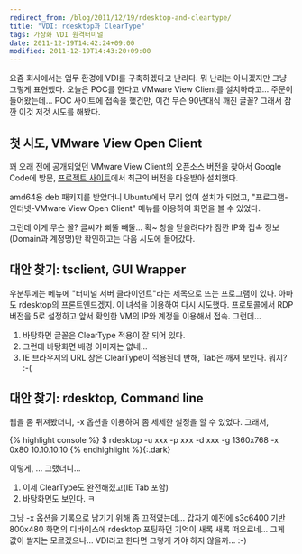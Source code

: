 ```yaml
---
redirect_from: /blog/2011/12/19/rdesktop-and-cleartype/
title: "VDI: rdesktop과 ClearType"
tags: 가상화 VDI 원격터미널
date: 2011-12-19T14:42:24+09:00
modified: 2011-12-19T14:43:20+09:00
---
```

요즘 회사에서는 업무 환경에 VDI를 구축하겠다고 난리다. 뭐 난리는 아니겠지만
그냥 그렇게 표현했다. 오늘은 POC를 한다고 VMware View Client를 설치하라고...
주문이 들어왔는데... POC 사이트에 접속을 했건만, 이건 무슨 90년대식 깨진
글꼴? 그래서 잠깐 이것 저것 시도를 해봤다.

## 첫 시도, VMware View Open Client

꽤 오래 전에 공개되었던 VMware View Client의 오픈소스 버전을 찾아서
Google Code에 방문,
[프로젝트 사이트](http://code.google.com/p/vmware-view-open-client/)에서
최근의 버전을 다운받아 설치했다.

amd64용 deb 패키지를 받았더니 Ubuntu에서 무리 없이 설치가 되었고,
"프로그램-인터넷-VMware View Open Client" 메뉴를 이용하여 화면을 볼 수
있었다.

그런데 이게 무슨 꼴? 글씨가 삐뚤 빼뚤... 확~ 창을 닫을려다가 잠깐 IP와
접속 정보(Domain과 계정명)만 확인하고는 다음 시도에 들어갔다.

## 대안 찾기: tsclient, GUI Wrapper

우분투에는 메뉴에 "터미널 서버 클라이언트"라는 제목으로 뜨는 프로그램이 있다.
아마도 rdesktop의 프론트엔드겠지. 이 녀석을 이용하여 다시 시도했다.
프로토콜에서 RDP 버전을 5로 설정하고 앞서 확인한 VM의 IP와 계정을 이용해서
접속. 그런데...

1. 바탕화면 글꼴은 ClearType 적용이 잘 되어 있다.
1. 그런데 바탕화면 배경 이미지는 없네...
1. IE 브라우져의 URL 창은 ClearType이 적용된데 반해, Tab은 깨져 보인다. 뭐지? :-(

## 대안 찾기: rdesktop, Command line

웹을 좀 뒤져봤더니, -x 옵션을 이용하여 좀 세세한 설정을 할 수 있었다. 그래서,

{% highlight console %}
$ rdesktop -u xxx -p xxx -d xxx -g 1360x768 -x 0x80 10.10.10.10
{% endhighlight %}{:.dark}

이렇게, ... 그랬더니...

1. 이제 ClearType도 완전해졌고(IE Tab 포함)
1. 바탕화면도 보인다. ㅋ

그냥 -x 옵션을 기록으로 남기기 위해 좀 끄적였는데... 갑자기 예전에 s3c6400
기반 800x480 화면의 디바이스에 rdesktop 포팅하던 기억이 새록 새록 떠오르네...
그게 값이 쌀지는 모르겠으나... VDI라고 한다면 그렇게 가야 하지 않을까... :-)

